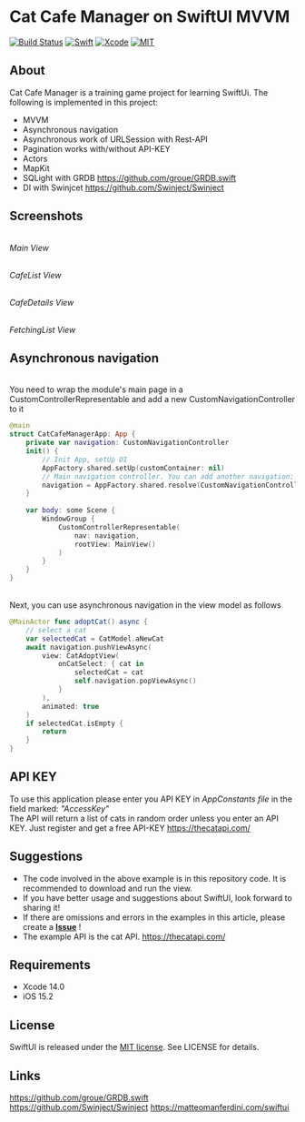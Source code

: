 # Cat Cafe Manager on SwiftUI MVVM

[![Build Status](https://img.shields.io/badge/platforms-iOS-green.svg)](https://github.com/VitaliusSch/SwiftUi-MVVM-Cafe-Manager-WithCatApi)
[![Swift](https://img.shields.io/badge/Swift-5.7-orange.svg)](https://swift.org)
[![Xcode](https://img.shields.io/badge/Xcode-14.0-blue.svg)](https://developer.apple.com/xcode)
[![MIT](https://img.shields.io/badge/licenses-MIT-red.svg)](https://opensource.org/licenses/MIT)

## About
Cat Cafe Manager is a training game project for learning SwiftUi.
The following is implemented in this project:
- MVVM
- Asynchronous navigation
- Asynchronous work of URLSession with Rest-API
- Pagination works with/without API-KEY
- Actors
- MapKit
- SQLight with GRDB https://github.com/groue/GRDB.swift
- DI with Swinjcet https://github.com/Swinject/Swinject

## Screenshots
<br />_Main View_ <br />

<br />_CafeList View_ <br />

<br />_CafeDetails View_ <br />

<br />_FetchingList View_ <br />

## Asynchronous navigation
<br />You need to wrap the module's main page in a CustomControllerRepresentable and add a new CustomNavigationController to it<br />
```Swift
@main
struct CatCafeManagerApp: App {
    private var navigation: CustomNavigationController
    init() {
        // Init App, setUp DI
        AppFactory.shared.setUp(customContainer: nil)
        // Main navigation controller. You can add another navigation: just resolve CustomNavigationController with another name!
        navigation = AppFactory.shared.resolve(CustomNavigationController.self, name: NavigationType.main.rawValue)
    }
    
    var body: some Scene {
        WindowGroup {
            CustomControllerRepresentable(
                nav: navigation,
                rootView: MainView()
            )
        }
    }
}
```
<br />Next, you can use asynchronous navigation in the view model as follows<br />
```Swift
@MainActor func adoptCat() async {
	// select a cat
	var selectedCat = CatModel.aNewCat
	await navigation.pushViewAsync(
		view: CatAdoptView(
			onCatSelect: { cat in
				selectedCat = cat
				self.navigation.popViewAsync()
			}
		),
		animated: true
	)
	if selectedCat.isEmpty {
		return
	}
}
```

## API KEY
To use this application please enter you API KEY in *AppConstants file* in the field marked: *"AccessKey"* <br />
The API will return a list of cats in random order unless you enter an API KEY.
Just register and get a free API-KEY https://thecatapi.com/

## Suggestions
* The code involved in the above example is in this repository code. It is recommended to download and run the view.
* If you have better usage and suggestions about SwiftUI, look forward to sharing it!
* If there are omissions and errors in the examples in this article,  please create a [**Issue**](https://github.com/VitaliusSch/SwiftUi-MVVM-Cafe-Manager-WithCatApi/issues/new) !
* The example API is the cat API. https://thecatapi.com/

## Requirements

- Xcode 14.0
- iOS 15.2
 
## License	

SwiftUI is released under the [MIT license](LICENSE). See LICENSE for details.

## Links

https://github.com/groue/GRDB.swift   
https://github.com/Swinject/Swinject
https://matteomanferdini.com/swiftui
